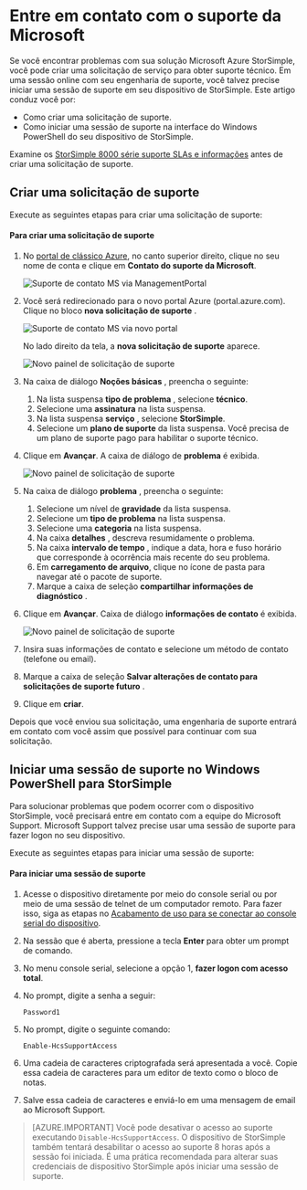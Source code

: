 <properties 
   pageTitle="Entre em contato com o suporte da Microsoft | Microsoft Azure"
   description="Saiba como criar uma solicitação de suporte e iniciar uma sessão de suporte em seu dispositivo de StorSimple."
   services="storsimple"
   documentationCenter=""
   authors="alkohli"
   manager="carmonm"
   editor="" />
<tags 
   ms.service="storsimple"
   ms.devlang="na"
   ms.topic="article"
   ms.tgt_pltfrm="na"
   ms.workload="na"
   ms.date="09/21/2016"
   ms.author="alkohli" />

# <a name="contact-microsoft-support"></a>Entre em contato com o suporte da Microsoft

Se você encontrar problemas com sua solução Microsoft Azure StorSimple, você pode criar uma solicitação de serviço para obter suporte técnico. Em uma sessão online com seu engenharia de suporte, você talvez precise iniciar uma sessão de suporte em seu dispositivo de StorSimple. Este artigo conduz você por:

- Como criar uma solicitação de suporte.
- Como iniciar uma sessão de suporte na interface do Windows PowerShell do seu dispositivo de StorSimple.

Examine os [StorSimple 8000 série suporte SLAs e informações](https://msdn.microsoft.com/library/mt433077.aspx) antes de criar uma solicitação de suporte.

## <a name="create-a-support-request"></a>Criar uma solicitação de suporte

Execute as seguintes etapas para criar uma solicitação de suporte:

#### <a name="to-create-a-support-request"></a>Para criar uma solicitação de suporte

1. No [portal de clássico Azure](https://manage.windowsazure.com/), no canto superior direito, clique no seu nome de conta e clique em **Contato do suporte da Microsoft**.

    ![Suporte de contato MS via ManagementPortal](./media/storsimple-contact-microsoft-support/Ibiza1.png)

2. Você será redirecionado para o novo portal Azure (portal.azure.com). Clique no bloco **nova solicitação de suporte** .

    ![Suporte de contato MS via novo portal](./media/storsimple-contact-microsoft-support/Ibiza2.png)

    No lado direito da tela, a **nova solicitação de suporte** aparece. 

    ![Novo painel de solicitação de suporte](./media/storsimple-contact-microsoft-support/Ibiza3a.png)

3. Na caixa de diálogo **Noções básicas** , preencha o seguinte:                                
    1. Na lista suspensa **tipo de problema** , selecione **técnico**.
    2. Selecione uma **assinatura** na lista suspensa.
    3. Na lista suspensa **serviço** , selecione **StorSimple**. 
    4. Selecione um **plano de suporte** da lista suspensa. Você precisa de um plano de suporte pago para habilitar o suporte técnico.

4. Clique em **Avançar**. A caixa de diálogo de **problema** é exibida.

    ![Novo painel de solicitação de suporte](./media/storsimple-contact-microsoft-support/Ibiza5a.png) 

5. Na caixa de diálogo **problema** , preencha o seguinte:

    1.  Selecione um nível de **gravidade** da lista suspensa.
    2.  Selecione um **tipo de problema** na lista suspensa.
    3.  Selecione uma **categoria** na lista suspensa. 
    4.  Na caixa **detalhes** , descreva resumidamente o problema.
    5.  Na caixa **intervalo de tempo** , indique a data, hora e fuso horário que corresponde à ocorrência mais recente do seu problema.
    6.  Em **carregamento de arquivo**, clique no ícone de pasta para navegar até o pacote de suporte.
    7.  Marque a caixa de seleção **compartilhar informações de diagnóstico** .

6. Clique em **Avançar**. Caixa de diálogo **informações de contato** é exibida.

    ![Novo painel de solicitação de suporte](./media/storsimple-contact-microsoft-support/Ibiza6a.png) 

7. Insira suas informações de contato e selecione um método de contato (telefone ou email). 

8. Marque a caixa de seleção **Salvar alterações de contato para solicitações de suporte futuro** .

9. Clique em **criar**.

Depois que você enviou sua solicitação, uma engenharia de suporte entrará em contato com você assim que possível para continuar com sua solicitação.

## <a name="start-a-support-session-in-windows-powershell-for-storsimple"></a>Iniciar uma sessão de suporte no Windows PowerShell para StorSimple

Para solucionar problemas que podem ocorrer com o dispositivo StorSimple, você precisará entre em contato com a equipe do Microsoft Support. Microsoft Support talvez precise usar uma sessão de suporte para fazer logon no seu dispositivo. 

Execute as seguintes etapas para iniciar uma sessão de suporte:

#### <a name="to-start-a-support-session"></a>Para iniciar uma sessão de suporte

1. Acesse o dispositivo diretamente por meio do console serial ou por meio de uma sessão de telnet de um computador remoto. Para fazer isso, siga as etapas no [Acabamento de uso para se conectar ao console serial do dispositivo](storsimple-deployment-walkthrough.md#use-putty-to-connect-to-the-device-serial-console).

2. Na sessão que é aberta, pressione a tecla **Enter** para obter um prompt de comando.

3. No menu console serial, selecione a opção 1, **fazer logon com acesso total**.

4. No prompt, digite a senha a seguir: 

    `Password1`

5. No prompt, digite o seguinte comando:

    `Enable-HcsSupportAccess`

6. Uma cadeia de caracteres criptografada será apresentada a você. Copie essa cadeia de caracteres para um editor de texto como o bloco de notas.

7. Salve essa cadeia de caracteres e enviá-lo em uma mensagem de email ao Microsoft Support. 

> [AZURE.IMPORTANT] Você pode desativar o acesso ao suporte executando `Disable-HcsSupportAccess`. O dispositivo de StorSimple também tentará desabilitar o acesso ao suporte 8 horas após a sessão foi iniciada. É uma prática recomendada para alterar suas credenciais de dispositivo StorSimple após iniciar uma sessão de suporte.
